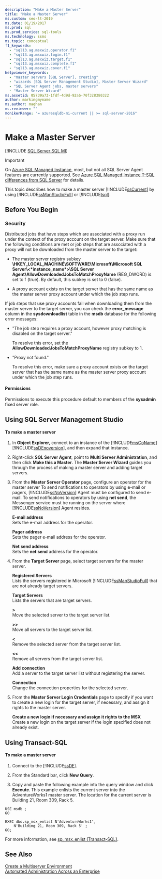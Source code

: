 ```yaml
---
description: "Make a Master Server"
title: "Make a Master Server"
ms.custom: seo-lt-2019
ms.date: 01/19/2017
ms.prod: sql
ms.prod_service: sql-tools
ms.technology: ssms
ms.topic: conceptual
f1_keywords: 
  - "sql13.ag.msxwiz.operator.f1"
  - "sql13.ag.msxwiz.login.f1"
  - "sql13.ag.msxwiz.target.f1"
  - "sql13.ag.msxwiz.complete.f1"
  - "sql13.ag.msxwiz.cover.f1"
helpviewer_keywords: 
  - "master servers [SQL Server], creating"
  - "wizards [SQL Server Management Studio], Master Server Wizard"
  - "SQL Server Agent jobs, master servers"
  - "Master Server Wizard"
ms.assetid: 05739a73-1fdf-4d9d-92a6-70f328380322
author: markingmyname
ms.author: maghan
ms.reviewer: ""
monikerRange: "= azuresqldb-mi-current || >= sql-server-2016"
---
```

# Make a Master Server
[!INCLUDE [SQL Server SQL MI](../../includes/applies-to-version/sql-asdbmi.md)]

> [!IMPORTANT]  
> On [Azure SQL Managed Instance](/azure/sql-database/sql-database-managed-instance), most, but not all SQL Server Agent features are currently supported. See [Azure SQL Managed Instance T-SQL differences from SQL Server](/azure/sql-database/sql-database-managed-instance-transact-sql-information#sql-server-agent) for details.

This topic describes how to make a master server [!INCLUDE[ssCurrent](../../includes/sscurrent-md.md)] by using [!INCLUDE[ssManStudioFull](../../includes/ssmanstudiofull-md.md)] or [!INCLUDE[tsql](../../includes/tsql-md.md)].  
  
## <a name="BeforeYouBegin"></a>Before You Begin  
  
### <a name="Security"></a>Security  
Distributed jobs that have steps which are associated with a proxy run under the context of the proxy account on the target server. Make sure that the following conditions are met or job steps that are associated with a proxy will not be downloaded from the master server to the target:  
  
-   The master server registry subkey **\HKEY_LOCAL_MACHINE\SOFTWARE\Microsoft\Microsoft SQL Server\\<&#42;instance_name&#42;>\SQL Server Agent\AllowDownloadedJobsToMatchProxyName** (REG_DWORD) is set to 1 (true). By default, this subkey is set to 0 (false).  
  
-   A proxy account exists on the target server that has the same name as the master server proxy account under which the job step runs.  
  
If job steps that use proxy accounts fail when downloading them from the master server to the target server, you can check the **error_message** column in the **sysdownloadlist** table in the **msdb** database for the following error messages:  
  
-   "The job step requires a proxy account, however proxy matching is disabled on the target server."  
  
    To resolve this error, set the **AllowDownloadedJobsToMatchProxyName** registry subkey to 1.  
  
-   "Proxy not found."  
  
    To resolve this error, make sure a proxy account exists on the target server that has the same name as the master server proxy account under which the job step runs.  
  
#### <a name="Permissions"></a>Permissions  
Permissions to execute this procedure default to members of the **sysadmin** fixed server role.  
  
## <a name="SSMSProcedure"></a>Using SQL Server Management Studio  
  
#### To make a master server  
  
1.  In **Object Explorer,** connect to an instance of the [!INCLUDE[msCoName](../../includes/msconame_md.md)] [!INCLUDE[ssDEnoversion](../../includes/ssdenoversion_md.md)], and then expand that instance.  
  
2.  Right-click **SQL Server Agent**, point to **Multi Server Administration**, and then click **Make this a Master**. The **Master Server Wizard** guides you through the process of making a master server and adding target servers.  
  
3.  From the **Master Server Operator** page, configure an operator for the master server To send notifications to operators by using e-mail or pagers, [!INCLUDE[ssNoVersion](../../includes/ssnoversion-md.md)] Agent must be configured to send e-mail. To send notifications to operators by using **net send**, the Messenger service must be running on the server where [!INCLUDE[ssNoVersion](../../includes/ssnoversion-md.md)] Agent resides.  
  
    **E-mail address**  
    Sets the e-mail address for the operator.  
  
    **Pager address**  
    Sets the pager e-mail address for the operator.  
  
    **Net send address**  
    Sets the **net send** address for the operator.  
  
4.  From the **Target Server** page, select target servers for the master server.  
  
    **Registered Servers**  
    Lists the servers registered in Microsoft [!INCLUDE[ssManStudioFull](../../includes/ssmanstudiofull-md.md)] that are not already target servers.  
  
    **Target Servers**  
    Lists the servers that are target servers.  
  
    **>**  
    Move the selected server to the target server list.  
  
    **>>**  
    Move all servers to the target server list.  
  
    **<**  
    Remove the selected server from the target server list.  
  
    **<<**  
    Remove all servers from the target server list.  
  
    **Add connection**  
    Add a server to the target server list without registering the server.  
  
    **Connection**  
    Change the connection properties for the selected server.  
  
5.  From the **Master Server Login Credentials** page to specify if you want to create a new login for the target server, if necessary, and assign it rights to the master server.  
  
    **Create a new login if necessary and assign it rights to the MSX**  
    Create a new login on the target server if the login specified does not already exist.  
  
## <a name="TsqlProcedure"></a>Using Transact-SQL  
  
#### To make a master server  
  
1.  Connect to the [!INCLUDE[ssDE](../../includes/ssde_md.md)].  
  
2.  From the Standard bar, click **New Query**.  
  
3.  Copy and paste the following example into the query window and click **Execute**. This example enlists the current server into the AdventureWorks1 master server. The location for the current server is Building 21, Room 309, Rack 5.  
  
```  
USE msdb ;  
GO  
  
EXEC dbo.sp_msx_enlist N'AdventureWorks1',   
    N'Building 21, Room 309, Rack 5' ;   
GO;  
```  
  
For more information, see [sp_msx_enlist (Transact-SQL)](../../relational-databases/system-stored-procedures/sp-msx-enlist-transact-sql.md).  
  
## See Also  
[Create a Multiserver Environment](../../ssms/agent/create-a-multiserver-environment.md)  
[Automated Administration Across an Enterprise](../../ssms/agent/automated-administration-across-an-enterprise.md)  

